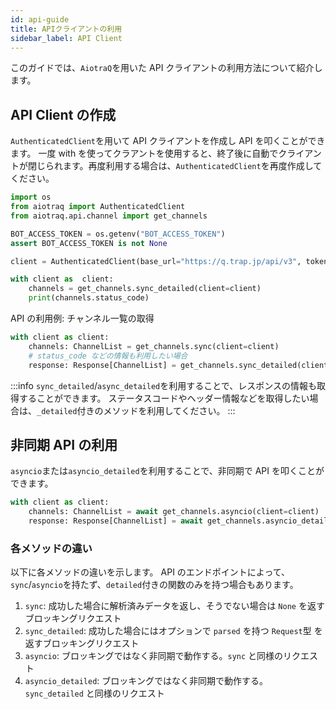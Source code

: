 ```yaml
---
id: api-guide
title: APIクライアントの利用
sidebar_label: API Client
---
```


このガイドでは、`AiotraQ`を用いた API クライアントの利用方法について紹介します。

## API Client の作成

`AuthenticatedClient`を用いて API クライアントを作成し API を叩くことができます。
一度 with を使ってクラアントを使用すると、終了後に自動でクライアントが閉じられます。再度利用する場合は、`AuthenticatedClient`を再度作成してください。

```python
import os
from aiotraq import AuthenticatedClient
from aiotraq.api.channel import get_channels

BOT_ACCESS_TOKEN = os.getenv("BOT_ACCESS_TOKEN")
assert BOT_ACCESS_TOKEN is not None

client = AuthenticatedClient(base_url="https://q.trap.jp/api/v3", token=BOT_ACCESS_TOKEN)

with client as  client:
    channels = get_channels.sync_detailed(client=client)
    print(channels.status_code)
```

API の利用例: チャンネル一覧の取得

```python
with client as client:
    channels: ChannelList = get_channels.sync(client=client)
    # status_code などの情報も利用したい場合
    response: Response[ChannelList] = get_channels.sync_detailed(client=client)
```

:::info
`sync_detailed`/`async_detailed`を利用することで、レスポンスの情報も取得することができます。
ステータスコードやヘッダー情報などを取得したい場合は、`_detailed`付きのメソッドを利用してください。
:::

## 非同期 API の利用

`asyncio`または`asyncio_detailed`を利用することで、非同期で API を叩くことができます。

```python
with client as client:
    channels: ChannelList = await get_channels.asyncio(client=client)
    response: Response[ChannelList] = await get_channels.asyncio_detailed(client=client)
```

### 各メソッドの違い

以下に各メソッドの違いを示します。
API のエンドポイントによって、`sync`/`asyncio`を持たず、`detailed`付きの関数のみを持つ場合もあります。

1. `sync`: 成功した場合に解析済みデータを返し、そうでない場合は `None` を返すブロッキングリクエスト
1. `sync_detailed`: 成功した場合にはオプションで `parsed` を持つ `Request`型 を返すブロッキングリクエスト
1. `asyncio`: ブロッキングではなく非同期で動作する。`sync` と同様のリクエスト
1. `asyncio_detailed`: ブロッキングではなく非同期で動作する。`sync_detailed` と同様のリクエスト
